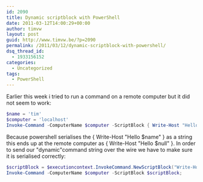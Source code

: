 ```yaml
---
id: 2090
title: Dynamic scriptblock with PowerShell
date: 2011-03-12T14:00:29+00:00
author: timvw
layout: post
guid: http://www.timvw.be/?p=2090
permalink: /2011/03/12/dynamic-scriptblock-with-powershell/
dsq_thread_id:
  - 1933156152
categories:
  - Uncategorized
tags:
  - PowerShell
---
```

Earlier this week i tried to run a command on a remote computer but it did not seem to work:

```powershell
$name = 'tim'
$computer = 'localhost'
Invoke-Command -ComputerName $computer -ScriptBlock { Write-Host "Hello $name" }
```

Because powershell serialises the { Write-Host "Hello $name" } as a string this ends up at the remote computer as { Write-Host "Hello $null" }. In order to send our "dynamic"command string over the wire we have to make sure it is serialised correctly:

```powershell
$scriptBlock = $executioncontext.InvokeCommand.NewScriptBlock("Write-Host \`"Hello $name\`"");
Invoke-Command -ComputerName $computer -ScriptBlock $scriptBlock;
```
